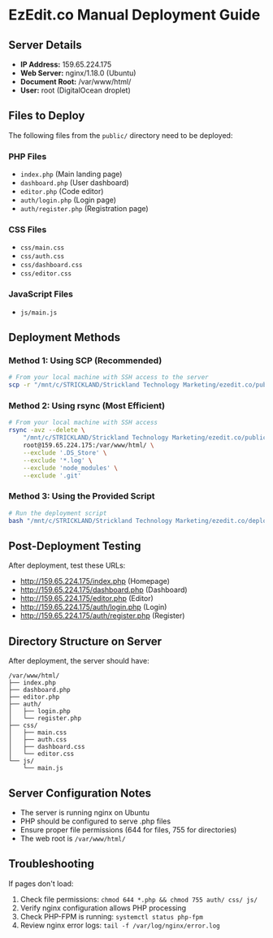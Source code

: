 # EzEdit.co Manual Deployment Guide

## Server Details
- **IP Address:** 159.65.224.175
- **Web Server:** nginx/1.18.0 (Ubuntu)
- **Document Root:** /var/www/html/
- **User:** root (DigitalOcean droplet)

## Files to Deploy
The following files from the `public/` directory need to be deployed:

### PHP Files
- `index.php` (Main landing page)
- `dashboard.php` (User dashboard)
- `editor.php` (Code editor)
- `auth/login.php` (Login page)
- `auth/register.php` (Registration page)

### CSS Files
- `css/main.css`
- `css/auth.css`
- `css/dashboard.css`
- `css/editor.css`

### JavaScript Files
- `js/main.js`

## Deployment Methods

### Method 1: Using SCP (Recommended)
```bash
# From your local machine with SSH access to the server
scp -r "/mnt/c/STRICKLAND/Strickland Technology Marketing/ezedit.co/public/"* root@159.65.224.175:/var/www/html/
```

### Method 2: Using rsync (Most Efficient)
```bash
# From your local machine with SSH access
rsync -avz --delete \
    "/mnt/c/STRICKLAND/Strickland Technology Marketing/ezedit.co/public/" \
    root@159.65.224.175:/var/www/html/ \
    --exclude '.DS_Store' \
    --exclude '*.log' \
    --exclude 'node_modules' \
    --exclude '.git'
```

### Method 3: Using the Provided Script
```bash
# Run the deployment script
bash "/mnt/c/STRICKLAND/Strickland Technology Marketing/ezedit.co/deploy-to-do.sh"
```

## Post-Deployment Testing

After deployment, test these URLs:
- http://159.65.224.175/index.php (Homepage)
- http://159.65.224.175/dashboard.php (Dashboard)
- http://159.65.224.175/editor.php (Editor)
- http://159.65.224.175/auth/login.php (Login)
- http://159.65.224.175/auth/register.php (Register)

## Directory Structure on Server
After deployment, the server should have:
```
/var/www/html/
├── index.php
├── dashboard.php
├── editor.php
├── auth/
│   ├── login.php
│   └── register.php
├── css/
│   ├── main.css
│   ├── auth.css
│   ├── dashboard.css
│   └── editor.css
└── js/
    └── main.js
```

## Server Configuration Notes
- The server is running nginx on Ubuntu
- PHP should be configured to serve .php files
- Ensure proper file permissions (644 for files, 755 for directories)
- The web root is `/var/www/html/`

## Troubleshooting
If pages don't load:
1. Check file permissions: `chmod 644 *.php && chmod 755 auth/ css/ js/`
2. Verify nginx configuration allows PHP processing
3. Check PHP-FPM is running: `systemctl status php-fpm`
4. Review nginx error logs: `tail -f /var/log/nginx/error.log`